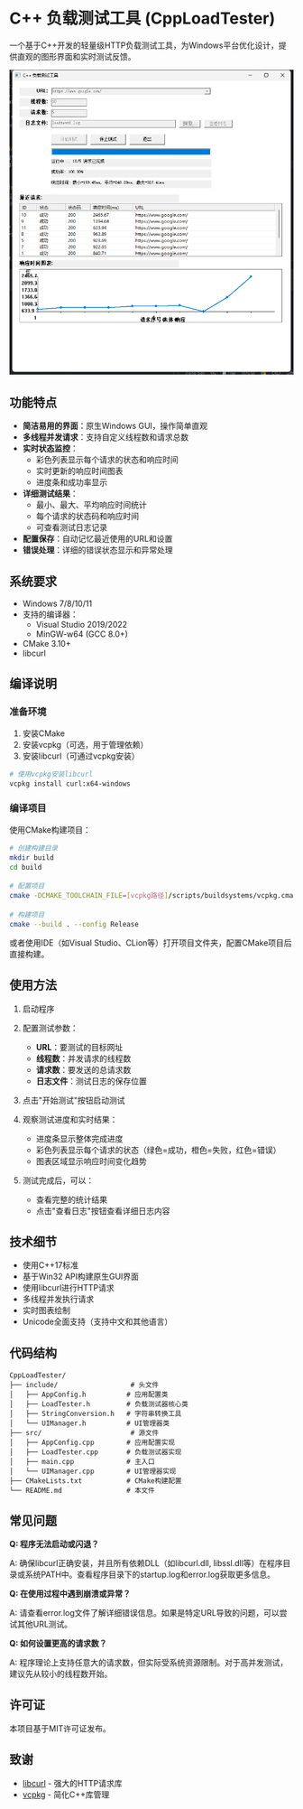 # C++ 负载测试工具 (CppLoadTester)

一个基于C++开发的轻量级HTTP负载测试工具，为Windows平台优化设计，提供直观的图形界面和实时测试反馈。

![应用截图](./img_1.png)

## 功能特点

- **简洁易用的界面**：原生Windows GUI，操作简单直观
- **多线程并发请求**：支持自定义线程数和请求总数
- **实时状态监控**：
    - 彩色列表显示每个请求的状态和响应时间
    - 实时更新的响应时间图表
    - 进度条和成功率显示
- **详细测试结果**：
    - 最小、最大、平均响应时间统计
    - 每个请求的状态码和响应时间
    - 可查看测试日志记录
- **配置保存**：自动记忆最近使用的URL和设置
- **错误处理**：详细的错误状态显示和异常处理

## 系统要求

- Windows 7/8/10/11
- 支持的编译器：
    - Visual Studio 2019/2022
    - MinGW-w64 (GCC 8.0+)
- CMake 3.10+
- libcurl

## 编译说明

### 准备环境

1. 安装CMake
2. 安装vcpkg（可选，用于管理依赖）
3. 安装libcurl（可通过vcpkg安装）

```bash
# 使用vcpkg安装libcurl
vcpkg install curl:x64-windows
```

### 编译项目

使用CMake构建项目：

```bash
# 创建构建目录
mkdir build
cd build

# 配置项目
cmake -DCMAKE_TOOLCHAIN_FILE=[vcpkg路径]/scripts/buildsystems/vcpkg.cmake ..

# 构建项目
cmake --build . --config Release
```

或者使用IDE（如Visual Studio、CLion等）打开项目文件夹，配置CMake项目后直接构建。

## 使用方法

1. 启动程序

2. 配置测试参数：
    - **URL**：要测试的目标网址
    - **线程数**：并发请求的线程数
    - **请求数**：要发送的总请求数
    - **日志文件**：测试日志的保存位置

3. 点击"开始测试"按钮启动测试

4. 观察测试进度和实时结果：
    - 进度条显示整体完成进度
    - 彩色列表显示每个请求的状态（绿色=成功，橙色=失败，红色=错误）
    - 图表区域显示响应时间变化趋势

5. 测试完成后，可以：
    - 查看完整的统计结果
    - 点击"查看日志"按钮查看详细日志内容

## 技术细节

- 使用C++17标准
- 基于Win32 API构建原生GUI界面
- 使用libcurl进行HTTP请求
- 多线程并发执行请求
- 实时图表绘制
- Unicode全面支持（支持中文和其他语言）

## 代码结构

```
CppLoadTester/
├── include/                  # 头文件
│   ├── AppConfig.h          # 应用配置类
│   ├── LoadTester.h         # 负载测试器核心类
│   ├── StringConversion.h   # 字符串转换工具
│   └── UIManager.h          # UI管理器类
├── src/                      # 源文件
│   ├── AppConfig.cpp        # 应用配置实现
│   ├── LoadTester.cpp       # 负载测试器实现
│   ├── main.cpp             # 主入口
│   └── UIManager.cpp        # UI管理器实现
├── CMakeLists.txt           # CMake构建配置
└── README.md                # 本文件
```

## 常见问题

**Q: 程序无法启动或闪退？**

A: 确保libcurl正确安装，并且所有依赖DLL（如libcurl.dll, libssl.dll等）在程序目录或系统PATH中。查看程序目录下的startup.log和error.log获取更多信息。

**Q: 在使用过程中遇到崩溃或异常？**

A: 请查看error.log文件了解详细错误信息。如果是特定URL导致的问题，可以尝试其他URL测试。

**Q: 如何设置更高的请求数？**

A: 程序理论上支持任意大的请求数，但实际受系统资源限制。对于高并发测试，建议先从较小的线程数开始。

## 许可证

本项目基于MIT许可证发布。

## 致谢

- [libcurl](https://curl.se/libcurl/) - 强大的HTTP请求库
- [vcpkg](https://github.com/microsoft/vcpkg) - 简化C++库管理